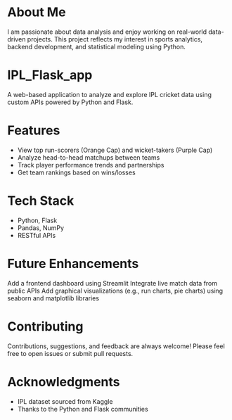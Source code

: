# About Me
I am passionate about data analysis and enjoy working on real-world data-driven projects. This project reflects my interest in sports analytics, backend development, and statistical modeling using Python.



# IPL_Flask_app
A web-based application to analyze and explore IPL cricket data using custom APIs powered by Python and Flask.


# Features
- View top run-scorers (Orange Cap) and wicket-takers (Purple Cap)
- Analyze head-to-head matchups between teams
- Track player performance trends and partnerships
- Get team rankings based on wins/losses


# Tech Stack
- Python, Flask
- Pandas, NumPy
- RESTful APIs


# Future Enhancements
Add a frontend dashboard using Streamlit
Integrate live match data from public APIs
Add graphical visualizations (e.g., run charts, pie charts) using seaborn and matplotlib libraries


# Contributing
Contributions, suggestions, and feedback are always welcome!
Please feel free to open issues or submit pull requests.


# Acknowledgments
- IPL dataset sourced from Kaggle
- Thanks to the Python and Flask communities

